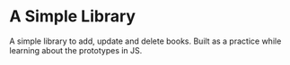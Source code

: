 <h1>A Simple Library</h1>
<p>A simple library to add, update and delete books. Built as a practice while learning about the prototypes in JS.</p>
